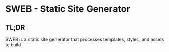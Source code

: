 # SWEB - Static Site Generator

## TL;DR

SWEB is a static site generator that processes templates, styles, and assets to build
